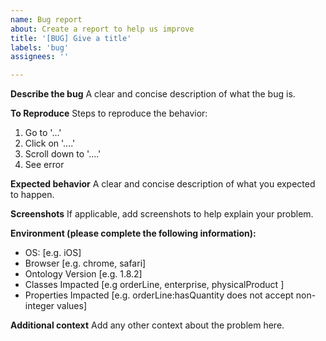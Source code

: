 ```yaml
---
name: Bug report
about: Create a report to help us improve
title: '[BUG] Give a title'
labels: 'bug'
assignees: ''

---
```


**Describe the bug**
A clear and concise description of what the bug is.

**To Reproduce**
Steps to reproduce the behavior:
1. Go to '...'
2. Click on '....'
3. Scroll down to '....'
4. See error

**Expected behavior**
A clear and concise description of what you expected to happen.

**Screenshots**
If applicable, add screenshots to help explain your problem.

**Environment (please complete the following information):**
 - OS: [e.g. iOS]
 - Browser [e.g. chrome, safari]
 - Ontology Version [e.g. 1.8.2]
 - Classes Impacted [e.g orderLine, enterprise, physicalProduct ]
 - Properties Impacted [e.g. orderLine:hasQuantity does not accept non-integer values]


**Additional context**
Add any other context about the problem here.
